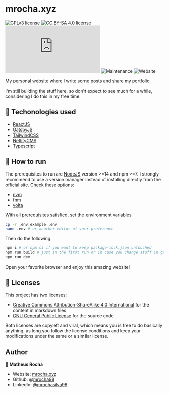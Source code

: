# mrocha.xyz

[![GPLv3 license](https://img.shields.io/badge/license-GPLv3-blue.svg)](http://perso.crans.org/besson/LICENSE.html)
[![CC BY-SA 4.0 license](https://img.shields.io/badge/license-CC%20BY--SA%204.0-blue.svg)](http://creativecommons.org/licenses/by-sa/4.0/)
![GitHub repo size](https://img.shields.io/github/repo-size/mrocha98/mrocha.xyz)
![Maintenance](https://img.shields.io/maintenance/yes/2021)
![Website](https://img.shields.io/website?url=https%3A%2F%2Fmrocha.xyz)

My personal website where I write some posts and share my portfolio.

I'm still building the stuff here, so don't expect to see much for a while, considering I do this in my free time.

## 🔬 Techonologies used

- [ReactJS](https://reactjs.org/)
- [GatsbyJS](https://www.gatsbyjs.com/)
- [TailwindCSS](https://tailwindcss.com/)
- [NetlifyCMS](https://www.netlifycms.org/)
- [Typescript](https://www.typescriptlang.org/)

## 🚀 How to run

The prerequisites to run are [NodeJS](https://nodejs.org/en/) version >=14 and npm >=7. I strongly recommend to use a version manager instead of installing directly from the official site. Check these options:

- [nvm](https://github.com/nvm-sh/nvm)
- [fnm](https://github.com/Schniz/fnm)
- [volta](https://volta.sh/)

With all prerequisites satisfied, set the environment variables

```sh
cp -r .env.example .env
nano .env # or another editor of your preference
```

Then do the following

```sh
npm i # or npm ci if you want to keep package-lock.json untouched
npm run build # just in the first run or in case you change stuff in gatsby files
npm run dev
```

Open your favorite browser and enjoy this amazing website!

## 📝 Licenses

This project has two licenses:

- [Creative Commons Attribution-ShareAlike 4.0 International](https://github.com/mrocha98/mrocha.xyz/blob/main/LICENSE-CC-BY-SA-4.0) for the content in markdown files
- [GNU General Public License](https://github.com/mrocha98/mrocha.xyz/blob/main/LICENSE-GPL-3.0-or-later) for the source code

Both licenses are copyleft and viral, which means you is free to do basically anything, as long you follow the license conditions and keep your modifications under the same or a similar license.

## Author

👤 **Matheus Rocha**

- Website: [mrocha.xyz](https://mrocha.xyz)
- Github: [@mrocha98](https://github.com/mrocha98)
- LinkedIn: [@mrochasilva98](https://linkedin.com/in/mrochasilva98)

